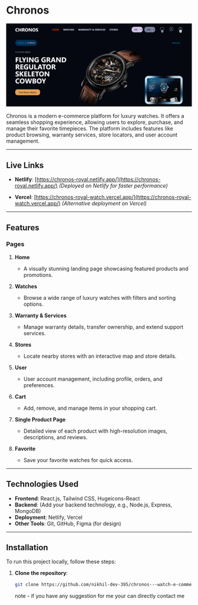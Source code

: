 # Chronos

![Chronos Banner](./client/ReadmeAssets/image.png)

Chronos is a modern e-commerce platform for luxury watches. It offers a seamless shopping experience, allowing users to explore, purchase, and manage their favorite timepieces. The platform includes features like product browsing, warranty services, store locators, and user account management.

---

## Live Links

- **Netlify**: [https://chronos-royal.netlify.app/](https://chronos-royal.netlify.app/)
  _(Deployed on Netlify for faster performance)_

- **Vercel**: [https://chronos-royal-watch.vercel.app/](https://chronos-royal-watch.vercel.app/)
  _(Alternative deployment on Vercel)_

---

## Features

### Pages

1. **Home**

   - A visually stunning landing page showcasing featured products and promotions.

2. **Watches**

   - Browse a wide range of luxury watches with filters and sorting options.

3. **Warranty & Services**

   - Manage warranty details, transfer ownership, and extend support services.

4. **Stores**

   - Locate nearby stores with an interactive map and store details.

5. **User**

   - User account management, including profile, orders, and preferences.

6. **Cart**

   - Add, remove, and manage items in your shopping cart.

7. **Single Product Page**

   - Detailed view of each product with high-resolution images, descriptions, and reviews.

8. **Favorite**
   - Save your favorite watches for quick access.

---

## Technologies Used

- **Frontend**: React.js, Tailwind CSS, Hugeicons-React
- **Backend**: (Add your backend technology, e.g., Node.js, Express, MongoDB)
- **Deployment**: Netlify, Vercel
- **Other Tools**: Git, GitHub, Figma (for design)

---

## Installation

To run this project locally, follow these steps:

1. **Clone the repository**:

   ```bash
   git clone https://github.com/nikhil-dev-395/chronos---watch-e-commerce-app.git

   ```

   note - if you have any suggestion for me your can directly contact me
